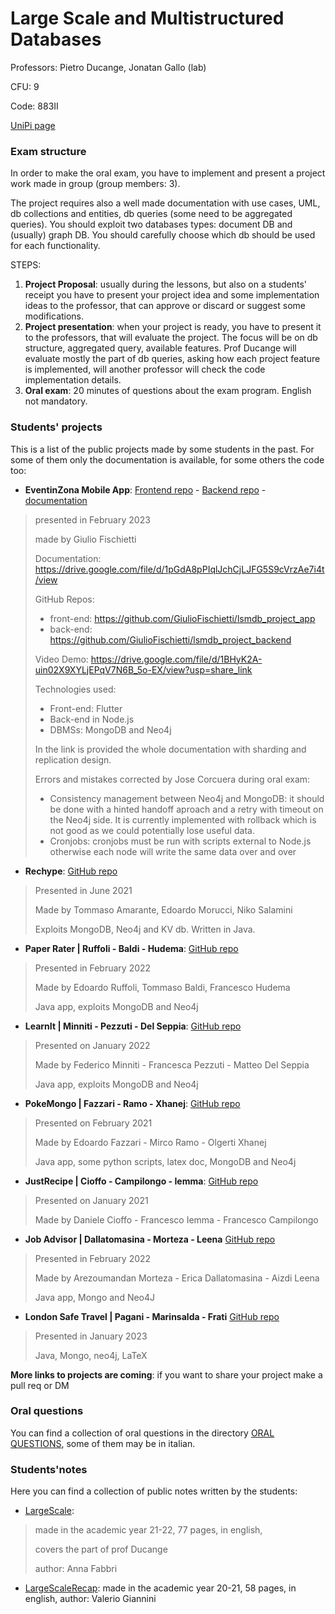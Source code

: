 # Large Scale and Multistructured Databases

Professors: Pietro Ducange, Jonatan Gallo (lab)

CFU: 9

Code: 883II

[UniPi page](https://esami.unipi.it/esami2/programma.php?pg=ects&c=44161)

### Exam structure

In order to make the oral exam, you have to implement and present a project work made in group (group members: 3).

The project requires also a well made documentation with use cases, UML, db collections and entities, db queries (some need to be aggregated queries). 
You should exploit two databases types: document DB and (usually) graph DB. You should carefully choose which db should be used for each functionality.

STEPS:
1. **Project Proposal**: usually during the lessons, but also on a students' receipt you have to present your project idea and some implementation ideas to the professor, that can approve or discard or suggest some modifications.
2. **Project presentation**: when your project is ready, you have to present it to the professors, that will evaluate the project. The focus will be on db structure, aggregated query, available features. Prof Ducange will evaluate mostly the part of db queries, asking how each project feature is implemented, will another professor will check the code implementation details.
3. **Oral exam**: 20 minutes of questions about the exam program. English not mandatory.

### Students' projects

This is a list of the public projects made by some students in the past. For some of them only the documentation is available, for some others the code too:

- **EventinZona Mobile App**: [Frontend repo](https://github.com/GiulioFischietti/lsmdb_project_app) - [Backend repo](https://github.com/GiulioFischietti/lsmdb_project_backend) - [documentation](https://drive.google.com/file/d/1pGdA8pPIqlJchCjLJFG5S9cVrzAe7i4t/view)
> presented in February 2023
>
> made by Giulio Fischietti
>
> Documentation: https://drive.google.com/file/d/1pGdA8pPIqlJchCjLJFG5S9cVrzAe7i4t/view
>
>GitHub Repos:
> - front-end: https://github.com/GiulioFischietti/lsmdb_project_app
> - back-end: https://github.com/GiulioFischietti/lsmdb_project_backend
>
>Video Demo: https://drive.google.com/file/d/1BHyK2A-uin02X9XYLjEPqV7N6B_5o-EX/view?usp=share_link
>
>Technologies used:
>- Front-end: Flutter 
>- Back-end in Node.js
>- DBMSs: MongoDB and Neo4j
>
>In the link is provided the whole documentation with sharding and replication design.
>
>Errors and mistakes corrected by Jose Corcuera during oral exam: 
>- Consistency management between Neo4j and MongoDB: it should be done with a hinted handoff aproach and a retry with timeout on the Neo4j side. It is currently implemented with rollback which is not good as we could potentially lose useful data.
>- Cronjobs: cronjobs must be run with scripts external to Node.js otherwise each node will write the same data over and over

- **Rechype**: [GitHub repo](https://github.com/TommyTheHuman/Rechype)
>Presented in June 2021
>
>Made by Tommaso Amarante, Edoardo Morucci, Niko Salamini
>
>Exploits MongoDB, Neo4j and KV db. Written in Java.
- **Paper Rater | Ruffoli - Baldi - Hudema**: [GitHub repo](https://github.com/edoardoruffoli/PaperRater)
>Presented in February 2022
>
>Made by Edoardo Ruffoli, Tommaso Baldi, Francesco Hudema
>
>Java app, exploits MongoDB and Neo4j
- **LearnIt | Minniti - Pezzuti - Del Seppia**: [GitHub repo](https://github.com/federicominniti/LearnIt)
>Presented on January 2022
>
>Made by Federico Minniti - Francesca Pezzuti - Matteo Del Seppia
>
>Java app, exploits MongoDB and Neo4j
- **PokeMongo | Fazzari - Ramo - Xhanej**: [GitHub repo](https://github.com/edofazza/pokeMongo)
>Presented on February 2021
>
>Made by Edoardo Fazzari - Mirco Ramo - Olgerti Xhanej
>
>Java app, some python scripts, latex doc, MongoDB and Neo4j
- **JustRecipe | Cioffo - Campilongo - Iemma**: [GitHub repo](https://github.com/danielecioffo/JustRecipe)
>Presented on January 2021
>
>Made by Daniele Cioffo - Francesco Iemma - Francesco Campilongo
>
- **Job Advisor | Dallatomasina - Morteza - Leena** [GitHub repo](https://github.com/morarez/Job-Advisor)
>Presented in February 2022
>
>Made by Arezoumandan Morteza - Erica Dallatomasina - Aizdi Leena
>
>Java app, Mongo and Neo4J
- **London Safe Travel | Pagani - Marinsalda - Frati** [GitHub repo](https://github.com/scarburato/LargeScaleDBsProject)
>Presented in January 2023
>
>Java, Mongo, neo4j, LaTeX

**More links to projects are coming**: if you want to share your project make a pull req or DM


### Oral questions

You can find a collection of oral questions in the directory [ORAL QUESTIONS](oral-questions), some of them may be in italian.


### Students'notes

Here you can find a collection of public notes written by the students:

- [LargeScale](LargeScale_21-22_Anna-Fabbri.pdf): 
>made in the academic year 21-22, 77 pages, in english, 
>
>covers the part of prof Ducange
>
>author: Anna Fabbri

- [LargeScaleRecap](LargeScaleRecap_20-21_Valerio-Giannini.pdf): made in the academic year 20-21, 58 pages, in english, author: Valerio Giannini
